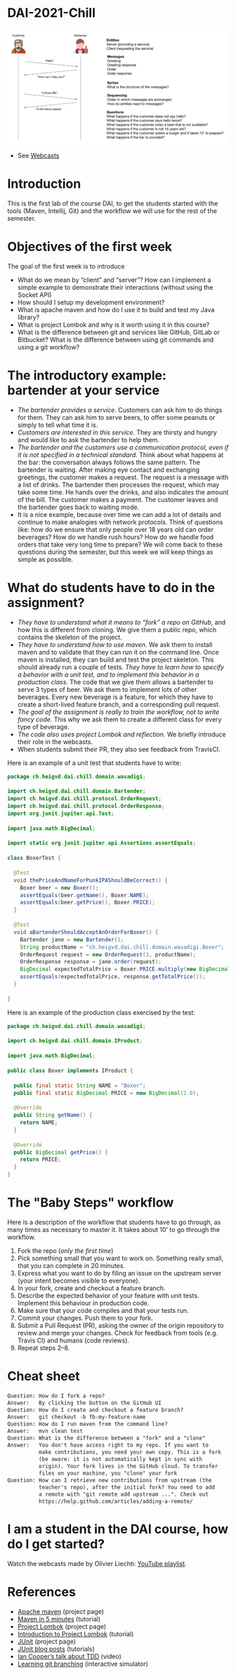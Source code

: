 # DAI-2021-Chill

![Chill protocol](chill.png)

* See [Webcasts](https://www.youtube.com/playlist?list=PLfKkysTy70QaN-uez0K4UpSpVUbt8ETpk)

# Introduction

This is the first lab of the course DAI, to get the students started with the tools (Maven, Intellij, Git) and the workflow we will use for the rest of the semester.

# Objectives of the first week

The goal of the first week is to introduce

* What do we mean by “client” and “server”? How can I implement a simple example to demonstrate their interactions (without using the Socket API)
* How should I setup my development environment?
* What is apache maven and how do I use it to build and test my Java library?
* What is project Lombok and why is it worth using it in this course?
* What is the difference between git and services like GitHub, GitLab or Bitbucket? What is the difference between using git commands and using a git workflow?

# The introductory example: bartender at your service

* *The bartender provides a service*. Customers can ask him to do things for them. They can ask him to serve beers, to offer some peanuts or simply to tell what time it is.
* *Customers are interested in this service.* They are thirsty and hungry and would like to ask the bartender to help them.
* *The bartender and the customers use a communication protocol, even if it is not specified in a technical standard.* Think about what happens at the bar: the conversation always follows the same pattern. The bartender is waiting. After making eye contact and exchanging greetings, the customer makes a request. The request is a message with a list of drinks. The bartender then processes the request, which may take some time. He hands over the drinks, and also indicates the amount of the bill. The customer makes a payment. The customer leaves and the bartender goes back to waiting mode.
* It is a nice example, because over time we can add a lot of details and continue to make analogies with network protocols. Think of questions like: how do we ensure that only people over 18 years old can order beverages? How do we handle rush hours? How do we handle food orders that take very long time to prepare? We will come back to these questions during the semester, but this week we will keep things as simple as possible.

# What do students have to do in the assignment?

* *They have to understand what it means to “fork” a repo on GitHub*, and how this is different from cloning. We give them a public repo, which contains the skeleton of the project.
* *They have to understand how to use maven.* We ask them to install maven and to validate that they can run it on the command line. Once maven is installed, they can build and test the project skeleton. This should already run a couple of tests.
*They have to learn how to specify a behavior with a unit test, and to implement this behavior in a production class.* The code that we give them allows a bartender to serve 3 types of beer. We ask them to implement lots of other beverages. Every new beverage is a feature, for which they have to create a short-lived feature branch, and a corresponding pull request.
* *The goal of the assignment is really to train the workflow, not to write fancy code.* This why we ask them to create a different class for every type of beverage.
* *The code also uses project Lombok and reflection.* We briefly introduce their role in the webcasts.
* When students submit their PR, they also see feedback from TravisCI.

Here is an example of a unit test that students have to write:

```java
package ch.heigvd.dai.chill.domain.wasadigi;

import ch.heigvd.dai.chill.domain.Bartender;
import ch.heigvd.dai.chill.protocol.OrderRequest;
import ch.heigvd.dai.chill.protocol.OrderResponse;
import org.junit.jupiter.api.Test;

import java.math.BigDecimal;

import static org.junit.jupiter.api.Assertions.assertEquals;

class BoxerTest {

  @Test
  void thePriceAndNameForPunkIPAShouldBeCorrect() {
    Boxer beer = new Boxer();
    assertEquals(beer.getName(), Boxer.NAME);
    assertEquals(beer.getPrice(), Boxer.PRICE);
  }

  @Test
  void aBartenderShouldAcceptAnOrderForBoxer() {
    Bartender jane = new Bartender();
    String productName = "ch.heigvd.dai.chill.domain.wasadigi.Boxer";
    OrderRequest request = new OrderRequest(3, productName);
    OrderResponse response = jane.order(request);
    BigDecimal expectedTotalPrice = Boxer.PRICE.multiply(new BigDecimal(3));
    assertEquals(expectedTotalPrice, response.getTotalPrice());
  }

}
```

Here is an example of the production class exercised by the test:

```java
package ch.heigvd.dai.chill.domain.wasadigi;

import ch.heigvd.dai.chill.domain.IProduct;

import java.math.BigDecimal;

public class Boxer implements IProduct {

  public final static String NAME = "Boxer";
  public final static BigDecimal PRICE = new BigDecimal(2.0);

  @Override
  public String getName() {
    return NAME;
  }

  @Override
  public BigDecimal getPrice() {
    return PRICE;
  }
}
```

# The "Baby Steps" workflow

Here is a description of the workflow that students have to go through, as many times as necessary to master it. It takes about 10' to go through the workflow.

1. Fork the repo (*only the first time*)
1. Pick something small that you want to work on. Something really small, that you can complete in 20 minutes.
1. Express what you want to do by filing an issue on the upstream server (your intent becomes visible to everyone).
1. In your fork, create and checkout a feature branch.
1. Describe the expected behavior of your feature with unit tests. Implement this behaviour in production code.
1. Make sure that your code compiles and that your tests run.
1. Commit your changes. Push them to your fork.
1. Submit a Pull Request (PR), asking the owner of the origin repository to review and merge your changes. Check for feedback from tools (e.g. Travis CI) and humans (code reviews).
1. Repeat steps 2–8.

# Cheat sheet

```
Question: How do I fork a repo?
Answer:   By clicking the button on the GitHub UI
Question: How do I create and checkout a feature branch?
Answer:   git checkout -b fb-my-feature-name
Question: How do I run maven from the command line?
Answer:   mvn clean test
Question: What is the difference between a "fork" and a "clone"
Answer:   You don't have access right to my repo. If you want to 
          make contributions, you need your own copy. This is a fork 
          (be aware: it is not automatically kept in sync with 
          origin). Your fork lives in the GitHub cloud. To transfer
          files on your machine, you "clone" your fork
Question: How can I retrieve new contributions from upstream (the         
          teacher's repo), after the initial fork? You need to add
          a remote with "git remote add upstream ...". Check out 
          https://help.github.com/articles/adding-a-remote/
```

# I am a student in the DAI course, how do I get started?

Watch the webcasts made by Olivier Liechti: [YouTube playlist](https://www.youtube.com/playlist?list=PLfKkysTy70QaN-uez0K4UpSpVUbt8ETpk).

# References

* [Apache maven](https://maven.apache.org/) (project page)
* [Maven in 5 minutes](https://maven.apache.org/guides/getting-started/maven-in-five-minutes.html) (tutorial)
* [Project Lombok]() (project page)
* [Introduction to Project Lombok](https://projectlombok.org/) (tutorial)
* [JUnit](https://junit.org/) (project page)
* [JUnit blog posts](https://www.petrikainulainen.net/junit-5-tutorial/) (tutorials)
* [Ian Cooper’s talk about TDD](https://www.youtube.com/watch?v=EZ05e7EMOLM) (video)
* [Learning git branching](https://learngitbranching.js.org/) (interactive simulator)

